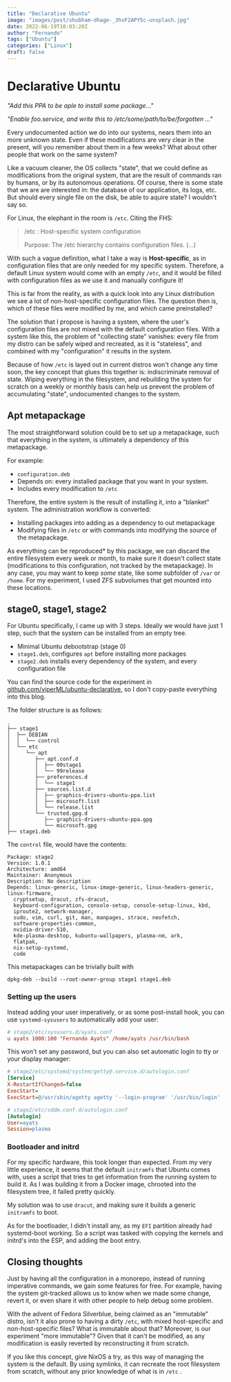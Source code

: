 ```yaml
---
title: "Declarative Ubuntu"
image: "images/post/shubham-dhage-_3hvF2APY5c-unsplash.jpg"
date: 2022-06-19T10:03:20Z
author: "Fernando"
tags: ["Ubuntu"]
categories: ["Linux"]
draft: false
---
```


# Declarative Ubuntu
_"Add this PPA to be aple to install some package..."_

_"Enable foo.service, and write this to /etc/some/path/to/be/forgotten ..."_

Every undocumented action we do into our systems, nears them into an more unknown state. Even if these modifications are very clear in the present, will you remember about them in a few weeks? What about other people that work on the same system?

Like a vacuum cleaner, the OS collects "state", that we could define as modifications from the original system, that are the result of commands ran by humans, or by its autonomous operations. Of course, there is some state that we are are interested in: the database of our application, its logs, etc. But should every single file on the disk, be able to aquire state? I wouldn't say so.

For Linux, the elephant in the room is `/etc`. Citing the FHS:

> /etc : Host-specific system configuration
> 
> Purpose: The /etc hierarchy contains configuration files. (...)

With such a vague definition, what I take a way is **Host-specific**, as in configuration files that are only needed for my specific system. Therefore, a default Linux system would come with an empty `/etc`, and it would be filled with configuration files as we use it and manually configure it!

This is far from the reality, as with a quick look into any Linux distribution we see a lot of non-host-specific configuration files. The question then is, which of these files were modified by me, and which came preinstalled?

The solution that I propose is having a system, where the user's configuration files are not mixed with the default configuration files. With a system like this, the problem of "collecting state" vanishes: every file from my distro can be safely wiped and recreated, as it is "stateless", and combined with my "configuration" it results in the system.

Because of how `/etc` is layed out in current distros won't change any time soon, the key concept that glues this together is: indiscriminate removal of state. Wiping everything in the filesystem, and rebuilding the system for scratch on a weekly or monthly basis can help us prevent the problem of accumulating "state", undocumented changes to the system.






## Apt metapackage
The most straightforward solution could be to set up a metapackage, such that everything in the system, is ultimately a dependency of this metapackage.

For example:

* `configuration.deb`
* Depends on: every installed package that you want in your system.
* Includes every modification to `/etc`

Therefore, the entire system is the result of installing it, into a "blanket" system. The administration workflow is converted:

* Installing packages into adding as a dependency to out metapackage
* Modifying files in `/etc` or with commands into modifying the source of the metapackage.

As everything can be reproduced* by this package, we can discard the entire filesystem every week or month, to make sure it doesn't collect state (modifications to this configuration, not tracked by the metapackage). In any case, you may want to keep *some* state, like some subfolder of `/var` or `/home`. For my experiment, I used ZFS subvolumes that get mounted into these locations.


## stage0, stage1, stage2
For Ubuntu specifically, I came up with 3 steps. Ideally we would have just 1 step, such that the system can be installed from an empty tree.

- Minimal Ubuntu debootstrap (stage 0)
- `stage1.deb`, configures `apt` before installing more packages
- `stage2.deb` installs every dependency of the system, and every configuration file

You can find the source code for the experiment in [github.com/viperML/ubuntu-declarative](https://github.com/viperML/ubuntu-declarative), so I don't copy-paste everything into this blog.

The folder structure is as follows:

```
.
├── stage1
│  ├── DEBIAN
│  │  └── control
│  └── etc
│     └── apt
│        ├── apt.conf.d
│        │  ├── 00stage1
│        │  └── 99release
│        ├── preferences.d
│        │  └── stage1
│        ├── sources.list.d
│        │  ├── graphics-drivers-ubuntu-ppa.list
│        │  ├── microsoft.list
│        │  └── release.list
│        └── trusted.gpg.d
│           ├── graphics-drivers-ubuntu-ppa.gpg
│           └── microsoft.gpg
├── stage1.deb
```

The `control` file, would have the contents:

```
Package: stage2
Version: 1.0.1
Architecture: amd64
Maintainer: Anonymous
Description: No description
Depends: linux-generic, linux-image-generic, linux-headers-generic, linux-firmware,
  cryptsetup, dracut, zfs-dracut,
  keyboard-configuration, console-setup, console-setup-linux, kbd,
  iproute2, network-manager,
  sudo, vim, curl, git, man, manpages, strace, neofetch,
  software-properties-common,
  nvidia-driver-510,
  kde-plasma-desktop, kubuntu-wallpapers, plasma-nm, ark,
  flatpak,
  nix-setup-systemd,
  code
```

This metapackages can be trivially built with 
```
dpkg-deb --build --root-owner-group stage1 stage1.deb
```

### Setting up the users
Instead adding your user imperatively, or as some post-install hook, you can use `systemd-sysusers` to automatically add your user:

```ini
# stage2/etc/sysusers.d/ayats.conf
u ayats 1000:100 "Fernando Ayats" /home/ayats /usr/bin/bash
```

This won't set any password, but you can also set automatic login to tty or your display manager:

```ini
# stage2/etc/systemd/system/getty@.service.d/autologin.conf
[Service]
X-RestartIfChanged=false
ExecStart=
ExecStart=@/usr/sbin/agetty agetty '--login-program' '/usr/bin/login' '--autologin' 'ayats' --noclear --keep-baud %I 115200,38400,9600 $TERM
```

```ini
# stage2/etc/sddm.conf.d/autologin.conf
[Autologin]
User=ayats
Session=plasma
```

### Bootloader and initrd
For my specific hardware, this took longer than expected. From my very little experience, it seems that the default `initramfs` that Ubuntu comes with, uses a script that tries to get information from the running system to build it. As I was building it from a Docker image, chrooted into the filesystem tree, it failed pretty quickly. 

My solution was to use `dracut`, and making sure it builds a generic `initramfs` to boot.

As for the bootloader, I didn't install any, as my `EFI` partition already had systemd-boot working. So a script was tasked with copying the kernels and initrd's into the ESP, and adding the boot entry.


## Closing thoughts
Just by having all the configuration in a monorepo, instead of running imperative commands, we gain some features for free. For example, having the system git-tracked allows us to know when we made some change, revert it, or even share it with other people to help debug some problem.

With the advent of Fedora Silverblue, being claimed as an "immutable" distro, isn't it also prone to having a dirty `/etc`, with mixed host-specific and non-host-specific files? What is immutable about that? Moreover, is our experiment "more immutable"? Given that it can't be modified, as any modification is easily reverted by reconstructing it from scratch.

If you like this concept, give NixOS a try, as this way of managing the system is the default. By using symlinks, it can recreate the root filesystem from scratch, without any prior knowledge of what is in `/etc` .